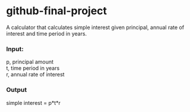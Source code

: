 # github-final-project

A calculator that calculates simple interest given principal, annual rate of interest and time period in years.
### Input:
   p, principal amount  
   t, time period in years  
   r, annual rate of interest  
### Output
   simple interest = p\*t\*r
